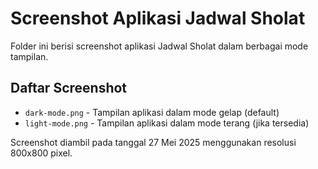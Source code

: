 # Screenshot Aplikasi Jadwal Sholat

Folder ini berisi screenshot aplikasi Jadwal Sholat dalam berbagai mode tampilan.

## Daftar Screenshot

- `dark-mode.png` - Tampilan aplikasi dalam mode gelap (default)
- `light-mode.png` - Tampilan aplikasi dalam mode terang (jika tersedia)

Screenshot diambil pada tanggal 27 Mei 2025 menggunakan resolusi 800x800 pixel.
